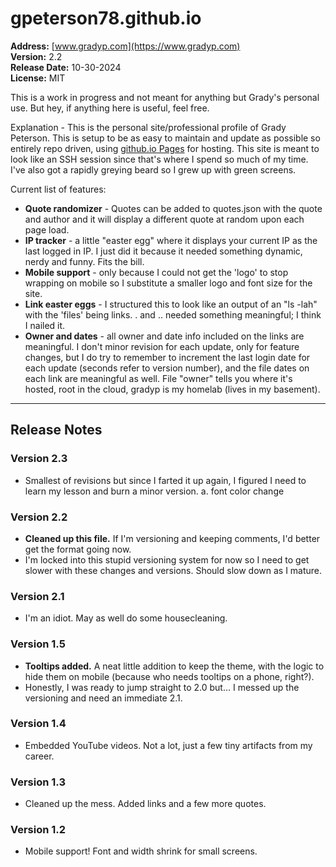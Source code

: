 # gpeterson78.github.io
 
**Address:** [www.gradyp.com](https://www.gradyp.com)    
**Version:** 2.2  
**Release Date:** 10-30-2024  
**License:** MIT  

This is a work in progress and not meant for anything but Grady's personal use. But hey, if anything here is useful, feel free.

Explanation - This is the personal site/professional profile of Grady Peterson.  This is setup to be as easy to maintain and update as possible so entirely repo driven, using [github.io Pages](https://pages.github.com/) for hosting.  This site is meant to look like an SSH session since that's where I spend so much of my time.  I've also got a rapidly greying beard so I grew up with green screens.

Current list of features:
- **Quote randomizer** - Quotes can be added to quotes.json with the quote and author and it will display a different quote at random upon each page load.
- **IP tracker** - a little "easter egg" where it displays your current IP as the last logged in IP.  I just did it because it needed something dynamic, nerdy and funny.  Fits the bill.
- **Mobile support** - only because I could not get the 'logo' to stop wrapping on mobile so I substitute a smaller logo and font size for the site.
- **Link easter eggs** - I structured this to look like an output of an "ls -lah" with the 'files' being links.  . and .. needed something meaningful; I think I nailed it.
- **Owner and dates** - all owner and date info included on the links are meaningful.  I don't minor revision for each update, only for feature changes, but I do try to remember to increment the last login date for each update (seconds refer to version number), and the file dates on each link are meaningful as well.  File "owner" tells you where it's hosted, root in the cloud, gradyp is my homelab (lives in my basement).

---

## Release Notes

### Version 2.3

- Smallest of revisions but since I farted it up again, I figured I need to learn my lesson and burn a minor version.
a. font color change

### Version 2.2

- **Cleaned up this file.**  If I'm versioning and keeping comments, I'd better get the format going now.
- I'm locked into this stupid versioning system for now so I need to get slower with these changes and versions.  Should slow down as I mature.

### Version 2.1

- I'm an idiot. May as well do some housecleaning.

### Version 1.5

- **Tooltips added.** A neat little addition to keep the theme, with the logic to hide them on mobile (because who needs tooltips on a phone, right?).
- Honestly, I was ready to jump straight to 2.0 but… I messed up the versioning and need an immediate 2.1.

### Version 1.4

- Embedded YouTube videos. Not a lot, just a few tiny artifacts from my career.

### Version 1.3

- Cleaned up the mess. Added links and a few more quotes.

### Version 1.2

- Mobile support! Font and width shrink for small screens.
